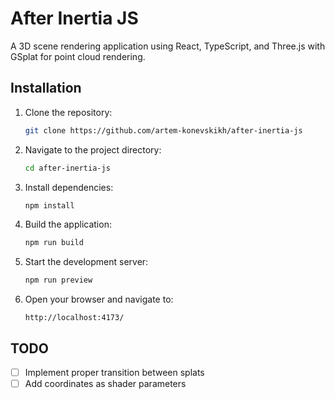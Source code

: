 # After Inertia JS

A 3D scene rendering application using React, TypeScript, and Three.js with GSplat for point cloud rendering.

## Installation

1. Clone the repository:

   ```bash
   git clone https://github.com/artem-konevskikh/after-inertia-js
   ```

2. Navigate to the project directory:

   ```bash
   cd after-inertia-js
   ```

3. Install dependencies:

   ```bash
   npm install
   ```

4. Build the application:

   ```bash
   npm run build
   ```

5. Start the development server:

   ```bash
   npm run preview
   ```

6. Open your browser and navigate to:

   ```url
   http://localhost:4173/
   ```

## TODO

- [ ] Implement proper transition between splats
- [ ] Add coordinates as shader parameters
